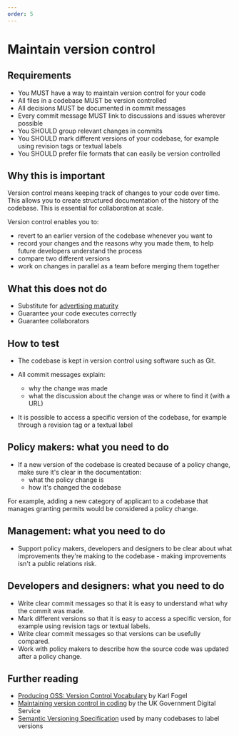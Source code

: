 ```yaml
---
order: 5
---
```


# Maintain version control

## Requirements

* You MUST have a way to maintain version control for your code
* All files in a codebase MUST be version controlled
* All decisions MUST be documented in commit messages
* Every commit message MUST link to discussions and issues wherever possible
* You SHOULD group relevant changes in commits
* You SHOULD mark different versions of your codebase, for example using revision tags or textual labels
* You SHOULD prefer file formats that can easily be version controlled

## Why this is important

Version control means keeping track of changes to your code over time. This allows you to create structured documentation of the history of the codebase. This is essential for collaboration at scale.

Version control enables you to:

* revert to an earlier version of the codebase whenever you want to
* record your changes and the reasons why you made them, to help future developers understand the process
* compare two different versions
* work on changes in parallel as a team before merging them together

## What this does not do

* Substitute for [advertising maturity](advertise-maturity.md)
* Guarantee your code executes correctly
* Guarantee collaborators

## How to test

* The codebase is kept in version control using software such as Git.

* All commit messages explain:
  * why the change was made
  * what the discussion about the change was or where to find it (with a URL)
* It is possible to access a specific version of the codebase, for example through a revision tag or a textual label

## Policy makers: what you need to do

* If a new version of the codebase is created because of a policy change, make sure it's clear in the documentation:
  * what the policy change is
  * how it's changed the codebase

For example, adding a new category of applicant to a codebase that manages granting permits would be considered a policy change.

## Management: what you need to do

* Support policy makers, developers and designers to be clear about what improvements they're making to the codebase - making improvements isn't a public relations risk.

## Developers and designers: what you need to do

* Write clear commit messages so that it is easy to understand what why the commit was made.
* Mark different versions so that it is easy to access a specific version, for example using revision tags or textual labels.
* Write clear commit messages so that versions can be usefully compared.
* Work with policy makers to describe how the source code was updated after a policy change.

## Further reading

* [Producing OSS: Version Control Vocabulary](https://producingoss.com/en/vc.html#vc-vocabulary) by Karl Fogel
* [Maintaining version control in coding](https://www.gov.uk/service-manual/technology/maintaining-version-control-in-coding) by the UK Government Digital Service
* [Semantic Versioning Specification](https://semver.org/) used by many codebases to label versions
